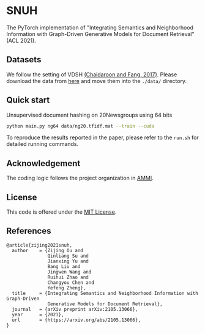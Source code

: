 # SNUH

The PyTorch implementation of "Integrating Semantics and Neighborhood Information with Graph-Driven Generative Models for Document Retrieval" (ACL 2021).

## Datasets

We follow the setting of VDSH [(Chaidaroon and Fang, 2017)](https://arxiv.org/pdf/1708.03436.pdf).  Please download the data from [here](https://github.com/unsuthee/VariationalDeepSemanticHashing/tree/master/dataset) and move them into the `./data/` directory.

## Quick start

Unsupervised document hashing on 20Newsgroups using 64 bits

```bash
python main.py ng64 data/ng20.tfidf.mat --train --cuda
```

To reproduce the results reported in the paper, please refer to the `run.sh` for detailed running commands.

## Acknowledgement

The coding logic follows the project organization in [AMMI](https://github.com/karlstratos/ammi).

## License

This code is offered under the [MIT License](https://opensource.org/licenses/MIT).

## References

```
@article{zijing2021snuh,
  author    = {Zijing Ou and
               Qinliang Su and
               Jianxing Yu and
               Bang Liu and
               Jingwen Wang and
               Ruihui Zhao and
               Changyou Chen and
               Yefeng Zheng},
  title     = {Integrating Semantics and Neighborhood Information with Graph-Driven
               Generative Models for Document Retrieval},
  journal   = {arXiv preprint arXiv:2105.13066},
  year      = {2021},
  url       = {https://arxiv.org/abs/2105.13066},
}
```

